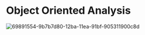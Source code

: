# Object Oriented Analysis

![69891554-9b7b7d80-12ba-11ea-91bf-905311900c8d](https://user-images.githubusercontent.com/46385399/122852115-ac7b5c00-d342-11eb-8f54-85beb9546088.jpeg)
